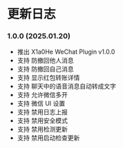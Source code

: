 # 更新日志

### 1.0.0 (2025.01.20)

- 推出 X1a0He WeChat Plugin v1.0.0
- 支持 防撤回他人消息
- 支持 防撤回自己消息
- 支持 显示红包转账详情
- 支持 聊天中的语音消息自动转成文字
- 支持 允许微信多开
- 支持 微信 UI 设置
- 支持 禁用日志上报
- 支持 禁用安全模式
- 支持 禁用检测更新
- 支持 禁用启动检查更新
